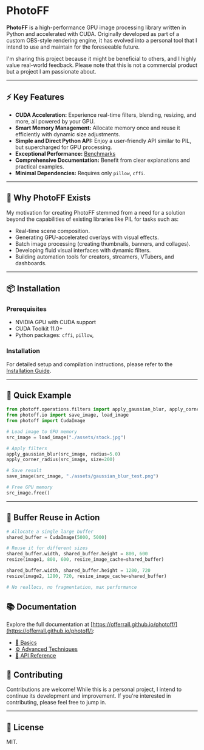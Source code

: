 # PhotoFF

**PhotoFF** is a high-performance GPU image processing library written in Python and accelerated with CUDA.
Originally developed as part of a custom OBS-style rendering engine, it has evolved into a personal tool that I intend to use and maintain for the foreseeable future.

I'm sharing this project because it might be beneficial to others, and I highly value real-world feedback. Please note that this is not a commercial product but a project I am passionate about.

---

## ⚡ Key Features

- **CUDA Acceleration:** Experience real-time filters, blending, resizing, and more, all powered by your GPU.
- **Smart Memory Management:** Allocate memory once and reuse it efficiently with dynamic size adjustments.
- **Simple and Direct Python API:** Enjoy a user-friendly API similar to PIL, but supercharged for GPU processing.
- **Exceptional Performance:** [Benchmarks](https://offerrall.github.io/photoff/benchmarks/)
- **Comprehensive Documentation:** Benefit from clear explanations and practical examples.
- **Minimal Dependencies:** Requires only `pillow`, `cffi`.

---

## 🧠 Why PhotoFF Exists

My motivation for creating PhotoFF stemmed from a need for a solution beyond the capabilities of existing libraries like PIL for tasks such as:

- Real-time scene composition.
- Generating GPU-accelerated overlays with visual effects.
- Batch image processing (creating thumbnails, banners, and collages).
- Developing fluid visual interfaces with dynamic filters.
- Building automation tools for creators, streamers, VTubers, and dashboards.

---

## 📦 Installation

### Prerequisites

- NVIDIA GPU with CUDA support
- CUDA Toolkit 11.0+
- Python packages: `cffi`, `pillow`,

### Installation

For detailed setup and compilation instructions, please refer to the [Installation Guide](https://offerrall.github.io/photoff/installation/).

---

## 🧪 Quick Example

```python
from photoff.operations.filters import apply_gaussian_blur, apply_corner_radius
from photoff.io import save_image, load_image
from photoff import CudaImage

# Load image to GPU memory
src_image = load_image("./assets/stock.jpg")

# Apply filters
apply_gaussian_blur(src_image, radius=5.0)
apply_corner_radius(src_image, size=200)

# Save result
save_image(src_image, "./assets/gaussian_blur_test.png")

# Free GPU memory
src_image.free()
```

---

## 🔁 Buffer Reuse in Action

```python
# Allocate a single large buffer
shared_buffer = CudaImage(5000, 5000)

# Reuse it for different sizes
shared_buffer.width, shared_buffer.height = 800, 600
resize(image1, 800, 600, resize_image_cache=shared_buffer)

shared_buffer.width, shared_buffer.height = 1280, 720
resize(image2, 1280, 720, resize_image_cache=shared_buffer)

# No reallocs, no fragmentation, max performance
```

## 📚 Documentation

Explore the full documentation at [https://offerrall.github.io/photoff/](https://offerrall.github.io/photoff/):

- [🔰 Basics](https://offerrall.github.io/photoff/basics/)
- [⚙️ Advanced Techniques](https://offerrall.github.io/photoff/advanced/)
- [🔬 API Reference](https://offerrall.github.io/photoff/api/)

## 🤝 Contributing

Contributions are welcome! While this is a personal project, I intend to continue its development and improvement. If you're interested in contributing, please feel free to jump in.

---

## 📃 License

MIT.
